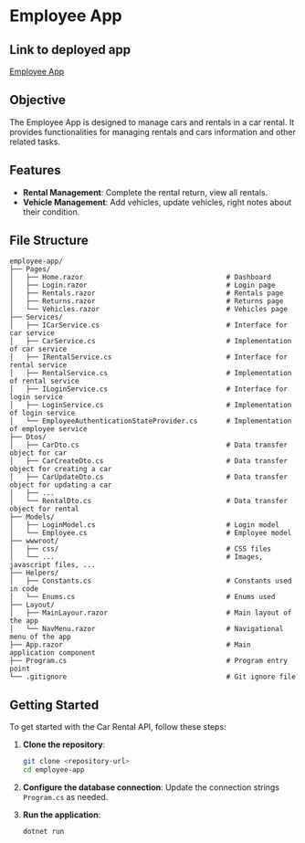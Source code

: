 # Employee App

## Link to deployed app
[Employee App](employee-app-eegsgzadcefrbfak.polandcentral-01.azurewebsites.net)

## Objective

The Employee App is designed to manage cars and rentals in a car rental. It provides functionalities for managing rentals and cars information and other related tasks.

## Features

- **Rental Management**: Complete the rental return, view all rentals.
- **Vehicle Management**: Add vehicles, update vehicles, right notes about their condition.

## File Structure

```
employee-app/
├── Pages/
│   ├── Home.razor                                   # Dashboard
│   ├── Login.razor                                  # Login page
│   ├── Rentals.razor                                # Rentals page
│   ├── Returns.razor                                # Returns page
│   └── Vehicles.razor                               # Vehicles page
├── Services/
│   ├── ICarService.cs                               # Interface for car service
│   ├── CarService.cs                                # Implementation of car service
│   ├── IRentalService.cs                            # Interface for rental service
│   ├── RentalService.cs                             # Implementation of rental service
│   ├── ILoginService.cs                             # Interface for login service
│   ├── LoginService.cs                              # Implementation of login service
│   └── EmployeeAuthenticationStateProvider.cs       # Implementation of employee service
├── Dtos/
│   ├── CarDto.cs                                    # Data transfer object for car
│   ├── CarCreateDto.cs                              # Data transfer object for creating a car
│   ├── CarUpdateDto.cs                              # Data transfer object for updating a car
│   ├── ...
│   └── RentalDto.cs                                 # Data transfer object for rental
├── Models/
│   ├── LoginModel.cs                                # Login model
│   └── Employee.cs                                  # Employee model
├── wwwroot/
│   ├── css/                                         # CSS files
│   └── ...                                          # Images, javascript files, ...
├── Helpers/
│   ├── Constants.cs                                 # Constants used in code
│   └── Enums.cs                                     # Enums used
├── Layout/
│   ├── MainLayour.razor                             # Main layout of the app
│   └── NavMenu.razor                                # Navigational menu of the app
├── App.razor                                        # Main application component
├── Program.cs                                       # Program entry point
└── .gitignore                                       # Git ignore file
```

## Getting Started
To get started with the Car Rental API, follow these steps:

1. **Clone the repository**:
   ```sh
   git clone <repository-url>
   cd employee-app
   ```

2. **Configure the database connection**:
   Update the connection strings `Program.cs` as needed.

3. **Run the application**:
   ```sh
   dotnet run
   ```
